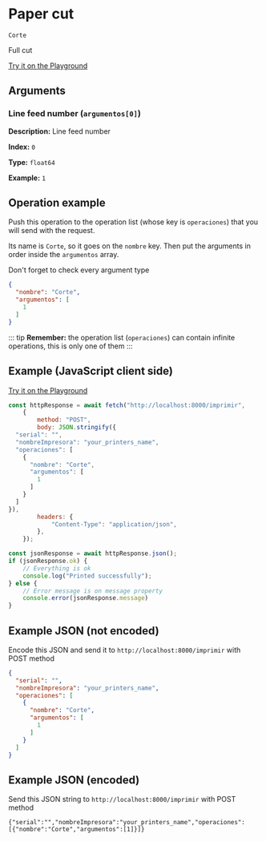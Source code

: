 # Paper cut

`Corte`

Full cut


[Try it on the Playground](../playground.md?operacion=Corte)

## Arguments
### Line feed number (`argumentos[0]`)



**Description:** Line feed number

**Index:** `0`

**Type:** `float64`

**Example:** `1`

## Operation example


Push this operation to the operation list (whose key is `operaciones`) that you will send with the request.

Its name is `Corte`, so it goes on the `nombre` key. Then put the arguments in order
inside the `argumentos` array.

Don't forget to check every argument type



```json
{
  "nombre": "Corte",
  "argumentos": [
    1
  ]
}
```

::: tip
**Remember:** the operation list (`operaciones`) can contain infinite operations, this is only one of them
:::

## Example (JavaScript client side)

[Try it on the Playground](../playground.md?operacion=Corte)
```js
const httpResponse = await fetch("http://localhost:8000/imprimir",
    {
        method: "POST",
        body: JSON.stringify({
  "serial": "",
  "nombreImpresora": "your_printers_name",
  "operaciones": [
    {
      "nombre": "Corte",
      "argumentos": [
        1
      ]
    }
  ]
}),
        headers: {
            "Content-Type": "application/json",
        },
    });

const jsonResponse = await httpResponse.json();
if (jsonResponse.ok) {
    // Everything is ok
    console.log("Printed successfully");
} else {
    // Error message is on message property
    console.error(jsonResponse.message)
}
```

## Example JSON (not encoded)

Encode this JSON and send it to `http://localhost:8000/imprimir` with POST method

```json
{
  "serial": "",
  "nombreImpresora": "your_printers_name",
  "operaciones": [
    {
      "nombre": "Corte",
      "argumentos": [
        1
      ]
    }
  ]
}
```

## Example JSON (encoded)

Send this JSON string to `http://localhost:8000/imprimir` with POST method

```
{"serial":"","nombreImpresora":"your_printers_name","operaciones":[{"nombre":"Corte","argumentos":[1]}]}
```
